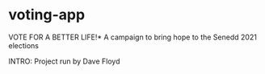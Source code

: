 # voting-app

VOTE FOR A BETTER LIFE!*
A campaign to bring hope to the Senedd 2021 elections

INTRO:
    Project run by Dave Floyd 
